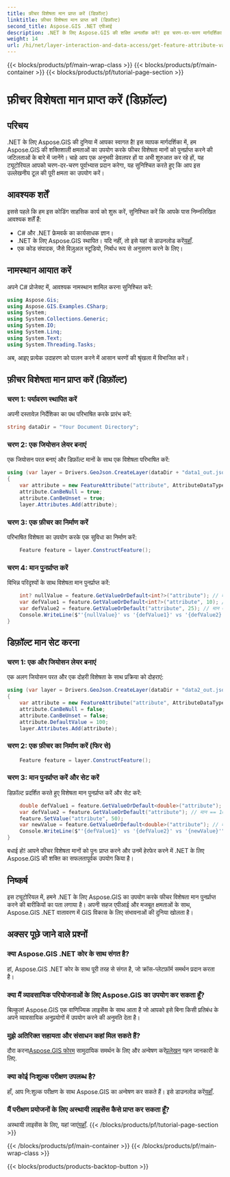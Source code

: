 ```yaml
---
title: फ़ीचर विशेषता मान प्राप्त करें (डिफ़ॉल्ट)
linktitle: फ़ीचर विशेषता मान प्राप्त करें (डिफ़ॉल्ट)
second_title: Aspose.GIS .NET एपीआई
description: .NET के लिए Aspose.GIS की शक्ति अनलॉक करें! इस चरण-दर-चरण मार्गदर्शिका के साथ सुविधा विशेषता मानों को आसानी से पुनर्प्राप्त और हेरफेर करें। अपना परीक्षण अभी डाउनलोड करें!
weight: 14
url: /hi/net/layer-interaction-and-data-access/get-feature-attribute-value-default/
---
```


{{< blocks/products/pf/main-wrap-class >}}
{{< blocks/products/pf/main-container >}}
{{< blocks/products/pf/tutorial-page-section >}}

# फ़ीचर विशेषता मान प्राप्त करें (डिफ़ॉल्ट)

## परिचय
.NET के लिए Aspose.GIS की दुनिया में आपका स्वागत है! इस व्यापक मार्गदर्शिका में, हम Aspose.GIS की शक्तिशाली क्षमताओं का उपयोग करके फीचर विशेषता मानों को पुनर्प्राप्त करने की जटिलताओं के बारे में जानेंगे। चाहे आप एक अनुभवी डेवलपर हों या अभी शुरुआत कर रहे हों, यह ट्यूटोरियल आपको चरण-दर-चरण पूर्वाभ्यास प्रदान करेगा, यह सुनिश्चित करते हुए कि आप इस उल्लेखनीय टूल की पूरी क्षमता का उपयोग करें।
## आवश्यक शर्तें
इससे पहले कि हम इस कोडिंग साहसिक कार्य को शुरू करें, सुनिश्चित करें कि आपके पास निम्नलिखित आवश्यक शर्तें हैं:
- C# और .NET फ्रेमवर्क का कार्यसाधक ज्ञान।
-  .NET के लिए Aspose.GIS स्थापित। यदि नहीं, तो इसे यहां से डाउनलोड करें[यहाँ](https://releases.aspose.com/gis/net/).
- एक कोड संपादक, जैसे विज़ुअल स्टूडियो, निर्बाध रूप से अनुसरण करने के लिए।
## नामस्थान आयात करें
अपने C# प्रोजेक्ट में, आवश्यक नामस्थान शामिल करना सुनिश्चित करें:
```csharp
using Aspose.Gis;
using Aspose.GIS.Examples.CSharp;
using System;
using System.Collections.Generic;
using System.IO;
using System.Linq;
using System.Text;
using System.Threading.Tasks;
```
अब, आइए प्रत्येक उदाहरण को पालन करने में आसान चरणों की श्रृंखला में विभाजित करें।
## फ़ीचर विशेषता मान प्राप्त करें (डिफ़ॉल्ट)
### चरण 1: पर्यावरण स्थापित करें
अपनी दस्तावेज़ निर्देशिका का पथ परिभाषित करके प्रारंभ करें:
```csharp
string dataDir = "Your Document Directory";
```
### चरण 2: एक जियोसन लेयर बनाएं
एक जियोसन परत बनाएं और डिफ़ॉल्ट मानों के साथ एक विशेषता परिभाषित करें:
```csharp
using (var layer = Drivers.GeoJson.CreateLayer(dataDir + "data1_out.json"))
{
    var attribute = new FeatureAttribute("attribute", AttributeDataType.Integer);
    attribute.CanBeNull = true;
    attribute.CanBeUnset = true;
    layer.Attributes.Add(attribute);
```
### चरण 3: एक फ़ीचर का निर्माण करें
परिभाषित विशेषता का उपयोग करके एक सुविधा का निर्माण करें:
```csharp
    Feature feature = layer.ConstructFeature();
```
### चरण 4: मान पुनर्प्राप्त करें
विभिन्न परिदृश्यों के साथ विशेषता मान पुनर्प्राप्त करें:
```csharp
    int? nullValue = feature.GetValueOrDefault<int?>("attribute"); // मान == शून्य
    var defValue1 = feature.GetValueOrDefault<int?>("attribute", 10); // मान == 10
    var defValue2 = feature.GetValueOrDefault("attribute", 25); // मान == 10
    Console.WriteLine($"'{nullValue}' vs '{defValue1}' vs '{defValue2}'");
}
```
## डिफ़ॉल्ट मान सेट करना
### चरण 1: एक और जियोसन लेयर बनाएं
एक अलग जियोसन परत और एक दोहरी विशेषता के साथ प्रक्रिया को दोहराएं:
```csharp
using (var layer = Drivers.GeoJson.CreateLayer(dataDir + "data2_out.json"))
{
    var attribute = new FeatureAttribute("attribute", AttributeDataType.Double);
    attribute.CanBeNull = false;
    attribute.CanBeUnset = false;
    attribute.DefaultValue = 100;
    layer.Attributes.Add(attribute);
```
### चरण 2: एक फ़ीचर का निर्माण करें (फिर से)
```csharp
    Feature feature = layer.ConstructFeature();
```
### चरण 3: मान पुनर्प्राप्त करें और सेट करें
डिफ़ॉल्ट प्रदर्शित करते हुए विशेषता मान पुनर्प्राप्त करें और सेट करें:
```csharp
    double defValue1 = feature.GetValueOrDefault<double>("attribute"); // मान == 100
    var defValue2 = feature.GetValueOrDefault("attribute"); // मान == 100
    feature.SetValue("attribute", 50);
    var newValue = feature.GetValueOrDefault<double>("attribute"); // मान == 50
    Console.WriteLine($"'{defValue1}' vs '{defValue2}' vs '{newValue}'");
}
```
बधाई हो! आपने फीचर विशेषता मानों को पुनः प्राप्त करने और उनमें हेरफेर करने में .NET के लिए Aspose.GIS की शक्ति का सफलतापूर्वक उपयोग किया है।
## निष्कर्ष
इस ट्यूटोरियल में, हमने .NET के लिए Aspose.GIS का उपयोग करके फीचर विशेषता मान पुनर्प्राप्त करने की बारीकियों का पता लगाया है। अपनी सहज एपीआई और मजबूत क्षमताओं के साथ, Aspose.GIS .NET वातावरण में GIS विकास के लिए संभावनाओं की दुनिया खोलता है।
## अक्सर पूछे जाने वाले प्रश्नों
### क्या Aspose.GIS .NET कोर के साथ संगत है?
हां, Aspose.GIS .NET कोर के साथ पूरी तरह से संगत है, जो क्रॉस-प्लेटफ़ॉर्म समर्थन प्रदान करता है।
### क्या मैं व्यावसायिक परियोजनाओं के लिए Aspose.GIS का उपयोग कर सकता हूँ?
बिल्कुल! Aspose.GIS एक वाणिज्यिक लाइसेंस के साथ आता है जो आपको इसे बिना किसी प्रतिबंध के अपने व्यावसायिक अनुप्रयोगों में उपयोग करने की अनुमति देता है।
### मुझे अतिरिक्त सहायता और संसाधन कहां मिल सकते हैं?
 दौरा करना[Aspose.GIS फोरम](https://forum.aspose.com/c/gis/33) सामुदायिक समर्थन के लिए और अन्वेषण करें[प्रलेखन](https://reference.aspose.com/gis/net/) गहन जानकारी के लिए.
### क्या कोई निःशुल्क परीक्षण उपलब्ध है?
 हाँ, आप नि:शुल्क परीक्षण के साथ Aspose.GIS का अन्वेषण कर सकते हैं। इसे डाउनलोड करें[यहाँ](https://releases.aspose.com/).
### मैं परीक्षण प्रयोजनों के लिए अस्थायी लाइसेंस कैसे प्राप्त कर सकता हूँ?
 अस्थायी लाइसेंस के लिए, यहां जाएं[यहाँ](https://purchase.aspose.com/temporary-license/).
{{< /blocks/products/pf/tutorial-page-section >}}

{{< /blocks/products/pf/main-container >}}
{{< /blocks/products/pf/main-wrap-class >}}

{{< blocks/products/products-backtop-button >}}
